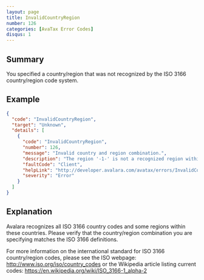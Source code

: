```yaml
---
layout: page
title: InvalidCountryRegion
number: 126
categories: [AvaTax Error Codes]
disqus: 1
---
```


## Summary

You specified a country/region that was not recognized by the ISO 3166 country/region code system.

## Example

```json
{
  "code": "InvalidCountryRegion",
  "target": "Unknown",
  "details": [
    {
      "code": "InvalidCountryRegion",
      "number": 126,
      "message": "Invalid country and region combination.",
      "description": "The region '-1-' is not a recognized region within country '-0-'.",
      "faultCode": "Client",
      "helpLink": "http://developer.avalara.com/avatax/errors/InvalidCountryRegion",
      "severity": "Error"
    }
  ]
}
```

## Explanation

Avalara recognizes all ISO 3166 country codes and some regions within these countries.  Please verify that the country/region combination you are specifying matches the ISO 3166 definitions.

For more information on the international standard for ISO 3166 country/region codes, please see the ISO webpage: <a href="http://www.iso.org/iso/country_codes">http://www.iso.org/iso/country_codes</a> or the Wikipedia article listing current codes: <a href="https://en.wikipedia.org/wiki/ISO_3166-1_alpha-2">https://en.wikipedia.org/wiki/ISO_3166-1_alpha-2</a>
